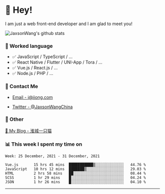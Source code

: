 # 👋 Hey!

I am just a web front-end developer and I am glad to meet you!

![JaxsonWang's github stats](https://github-readme-stats.vercel.app/api?username=JaxsonWang&&show_icons=true&&title_color=1abc9c&&icon_color=1abc9c)


### 📝 Worked language

- ✅ JavaScript / TypeScript / ...
- ✅ React Native / Flutter / UNI-App / Tora / ...
- ✅ Vue.js / React.js / ...
- ✅ Node.js / PHP / ...

### 📮 Contact Me

- [Email - i@iiong.com](mailto:i@iiong.com)

- [Twitter - @JaxsonWangChina](https://twitter.com/JaxsonWangChina)

### 🤪 Other

[📌 My Blog - 淮城一只猫](https://iiong.com)

### 📊 This week I spent my time on

<!--START_SECTION:waka-->
```text
Week: 25 December, 2021 - 31 December, 2021

Vue.js       15 hrs 45 mins  ███████████▒░░░░░░░░░░░░░   44.76 % 
JavaScript   10 hrs 12 mins  ███████▒░░░░░░░░░░░░░░░░░   29.03 % 
HTML         2 hrs 58 mins   ██░░░░░░░░░░░░░░░░░░░░░░░   08.44 % 
SCSS         1 hr 29 mins    █░░░░░░░░░░░░░░░░░░░░░░░░   04.24 % 
JSON         1 hr 26 mins    █░░░░░░░░░░░░░░░░░░░░░░░░   04.10 % 
```
<!--END_SECTION:waka-->

---
